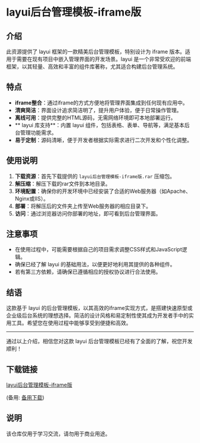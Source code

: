 # layui后台管理模板-iframe版

## 介绍

此资源提供了 layui 框架的一款精美后台管理模板，特别设计为 iframe 版本。适用于需要在现有项目中嵌入管理界面的开发场景。layui 是一个非常受欢迎的前端框架，以其轻量、高效和丰富的组件库著称，尤其适合构建后台管理系统。

## 特点

- **iframe整合**：通过iframe的方式方便地将管理界面集成到任何现有应用中。
- **清爽简洁**：界面设计追求简洁明了，提升用户体验，便于日常操作管理。
- **离线可用**：提供完整的HTML源码，无需网络环境即可本地部署运行。
- ** layui 库支持**：内置 layui 组件，包括表格、表单、导航等，满足基本后台管理功能需求。
- **易于定制**：源码清晰，便于开发者根据实际需求进行二次开发和个性化调整。

## 使用说明

1. **下载资源**：首先下载提供的 `layui后台管理模板-iframe版.rar` 压缩包。
2. **解压缩**：解压下载的rar文件到本地目录。
3. **环境配置**：确保你的开发环境中已经安装了合适的Web服务器（如Apache、Nginx或IIS）。
4. **部署**：将解压后的文件夹上传至Web服务器的相应目录下。
5. **访问**：通过浏览器访问你部署的地址，即可看到后台管理界面。

## 注意事项

- 在使用过程中，可能需要根据自己的项目需求调整CSS样式和JavaScript逻辑。
- 确保已经了解 layui 的基础用法，以便更好地利用其提供的各种组件。
- 若有第三方依赖，请确保已遵循相应的授权协议进行合法使用。

## 结语

这款基于 layui 的后台管理模板，以其高效的iframe实现方式，是搭建快速原型或企业级后台系统的理想选择。简洁的设计风格和易定制性使其成为开发者手中的实用工具。希望您在使用过程中能够享受到便捷和高效。

---

通过以上介绍，相信您对这款 layui 后台管理模板已经有了全面的了解，祝您开发顺利！

## 下载链接
[layui后台管理模板-iframe版](https://pan.quark.cn/s/fb90586812a4) 

(备用: [备用下载](https://pan.baidu.com/s/107CEqzk1cThdIUlM5S9wpg?pwd=1234))

## 说明

该仓库仅用于学习交流，请勿用于商业用途。
